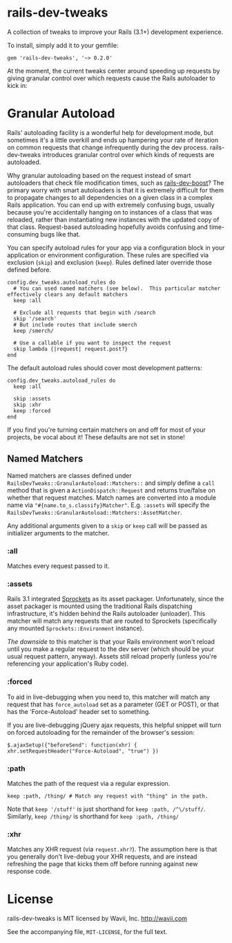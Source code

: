 # rails-dev-tweaks
A collection of tweaks to improve your Rails (3.1+) development experience.

To install, simply add it to your gemfile:

    gem 'rails-dev-tweaks', '~> 0.2.0'

At the moment, the current tweaks center around speeding up requests by giving granular control over which requests
cause the Rails autoloader to kick in:


# Granular Autoload
Rails' autoloading facility is a wonderful help for development mode, but sometimes it's a little overkill and ends up
hampering your rate of iteration on common requests that change infrequently during the dev process.  rails-dev-tweaks
introduces granular control over which kinds of requests are autoloaded.

Why granular autoloading based on the request instead of smart autoloaders that check file modification times, such as
[rails-dev-boost](https://github.com/thedarkone/rails-dev-boost)?  The primary worry with smart autoloaders is that it
is extremely difficult for them to propagate changes to all dependencies on a given class in a complex Rails
application.  You can end up with extremely confusing bugs, usually because you're accidentally hanging on to instances
of a class that was reloaded, rather than instantiating new instances with the updated copy of that class.
Request-based autoloading hopefully avoids confusing and time-consuming bugs like that.

You can specify autoload rules for your app via a configuration block in your application or environment configuration.
These rules are specified via exclusion (`skip`) and exclusion (`keep`).  Rules defined later override those defined
before.

    config.dev_tweaks.autoload_rules do
      # You can used named matchers (see below).  This particular matcher effectively clears any default matchers
      keep :all

      # Exclude all requests that begin with /search
      skip '/search'
      # But include routes that include smerch
      keep /smerch/

      # Use a callable if you want to inspect the request
      skip lambda {|request| request.post?}
    end

The default autoload rules should cover most development patterns:

    config.dev_tweaks.autoload_rules do
      keep :all

      skip :assets
      skip :xhr
      keep :forced
    end

If you find you're turning certain matchers on and off for most of your projects, be vocal about it!  These defaults
are not set in stone!

## Named Matchers
Named matchers are classes defined under `RailsDevTweaks::GranularAutoload::Matchers::` and simply define a `call`
method that is given a `ActionDispatch::Request` and returns true/false on whether that request matches. Match names
are converted into a module name via `"#{name.to_s.classify}Matcher"`.  E.g. `:assets` will specify the
`RailsDevTweaks::GranularAutoload::Matchers::AssetMatcher`.

Any additional arguments given to a `skip` or `keep` call will be passed as initializer arguments to the matcher.

### :all
Matches every request passed to it.

### :assets
Rails 3.1 integrated [Sprockets](http://getsprockets.org/) as its asset packager.  Unfortunately, since the asset
packager is mounted using the traditional Rails dispatching infrastructure, it's hidden behind the Rails autoloader
(unloader). This matcher will match any requests that are routed to Sprockets (specifically any mounted
`Sprockets::Environment` instance).

_The downside_ to this matcher is that your Rails environment won't reload until you make a regular request to the dev
server (which should be your usual request pattern, anyway).  Assets still reload properly (unless you're referencing
your application's Ruby code).

### :forced
To aid in live-debugging when you need to, this matcher will match any request that has `force_autoload` set as a
parameter (GET or POST), or that has the 'Force-Autoload' header set to something.

If you are live-debugging jQuery ajax requests, this helpful snippet will turn on forced autoloading for the remainder
of the browser's session:

    $.ajaxSetup({"beforeSend": function(xhr) { xhr.setRequestHeader("Force-Autoload", "true") })

### :path
Matches the path of the request via a regular expression.

    keep :path, /thing/ # Match any request with "thing" in the path.

Note that `keep '/stuff'` is just shorthand for `keep :path, /^\/stuff/`.  Similarly, `keep /thing/` is shorthand for
`keep :path, /thing/`

### :xhr
Matches any XHR request (via `request.xhr?`).  The assumption here is that you generally don't live-debug your XHR
requests, and are instead refreshing the page that kicks them off before running against new response code.


# License
rails-dev-tweaks is MIT licensed by Wavii, Inc.  http://wavii.com

See the accompanying file, `MIT-LICENSE`, for the full text.

